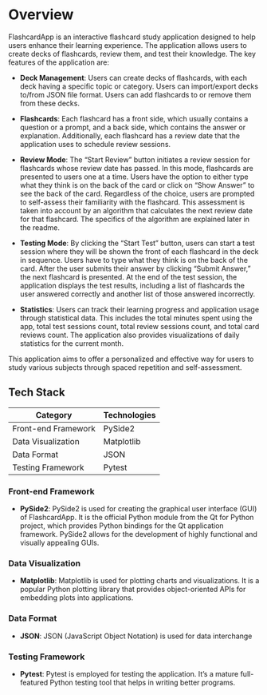 # Overview

FlashcardApp is an interactive flashcard study application designed to help users enhance their learning experience. The application allows users to create decks of flashcards, review them, and test their knowledge. The key features of the application are:

- **Deck Management**: Users can create decks of flashcards, with each deck having a specific topic or category. Users can import/export decks to/from JSON file format. Users can add flashcards to or remove them from these decks. 

- **Flashcards**: Each flashcard has a front side, which usually contains a question or a prompt, and a back side, which contains the answer or explanation. Additionally, each flashcard has a review date that the application uses to schedule review sessions.

- **Review Mode**: The “Start Review” button initiates a review session for flashcards whose review date has passed. In this mode, flashcards are presented to users one at a time. Users have the option to either type what they think is on the back of the card or click on “Show Answer” to see the back of the card. Regardless of the choice, users are prompted to self-assess their familiarity with the flashcard. This assessment is taken into account by an algorithm that calculates the next review date for that flashcard. The specifics of the algorithm are explained later in the readme. 

- **Testing Mode**: By clicking the “Start Test” button, users can start a test session where they will be shown the front of each flashcard in the deck in sequence. Users have to type what they think is on the back of the card. After the user submits their answer by clicking “Submit Answer,” the next flashcard is presented. At the end of the test session, the application displays the test results, including a list of flashcards the user answered correctly and another list of those answered incorrectly.

- **Statistics**: Users can track their learning progress and application usage through statistical data. This includes the total minutes spent using the app, total test sessions count, total review sessions count, and total card reviews count. The application also provides visualizations of daily statistics for the current month.

This application aims to offer a personalized and effective way for users to study various subjects through spaced repetition and self-assessment.

## Tech Stack

| Category           | Technologies               |
| ------------------ | -------------------------- |
| Front-end Framework | PySide2                   |
| Data Visualization  | Matplotlib                |
| Data Format         | JSON                      |
| Testing Framework   | Pytest                    |

### Front-end Framework
- **PySide2**: PySide2 is used for creating the graphical user interface (GUI) of FlashcardApp. It is the official Python module from the Qt for Python project, which provides Python bindings for the Qt application framework. PySide2 allows for the development of highly functional and visually appealing GUIs.

### Data Visualization
- **Matplotlib**: Matplotlib is used for plotting charts and visualizations. It is a popular Python plotting library that provides object-oriented APIs for embedding plots into applications.

### Data Format
- **JSON**: JSON (JavaScript Object Notation) is used for data interchange

### Testing Framework
- **Pytest**: Pytest is employed for testing the application. It’s a mature full-featured Python testing tool that helps in writing better programs.
